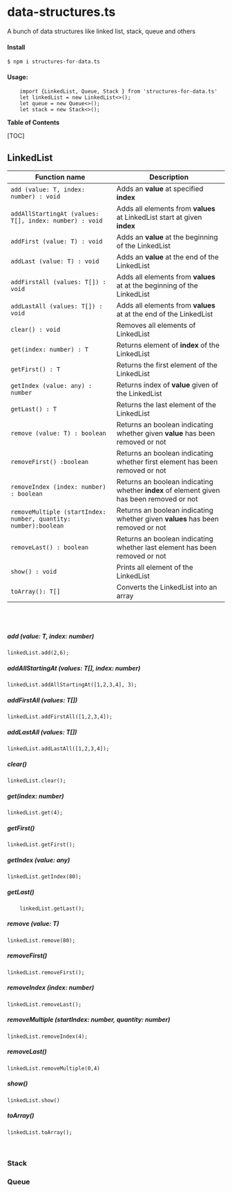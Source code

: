 # data-structures.ts
A bunch of data structures like linked list, stack, queue and others


#### Install

`$ npm i structures-for-data.ts`

#### Usage:

        import {LinkedList, Queue, Stack } from 'structures-for-data.ts'
		let linkedList = new LinkedList<>();
		let queue = new Queue<>();
		let stack = new Stack<>();


**Table of Contents**

[TOC]
## LinkedList

| Function name | Description                    |
| ------------- | ------------------------------ |
| `add (value: T, index: number) : void` | Adds an **value** at specified **index**       |
| `addAllStartingAt (values: T[], index: number) : void`   | Adds all elements from **values** at LinkedList start at given **index**     |
| `addFirst (value: T) : void`   | Adds an **value** at the beginning of the LinkedList     |
  `addLast (value: T) : void`   | Adds an **value** at the end of the LinkedList     |
| `addFirstAll (values: T[]) : void`   | Adds all elements from **values** at at the beginning of the LinkedList    |
| `addLastAll (values: T[]) : void `   | Adds all elements from **values** at at the end of the LinkedList     |
| `clear() : void`   | Removes all elements of LinkedList   |
| `get(index: number) : T`   | Returns element of **index** of the LinkedList     |
| `getFirst() : T`   | Returns the first element of the LinkedList     |
| `getIndex (value: any) : number`   | Returns index of **value** given of the LinkedList    |
| `getLast() : T`   | Returns the last element of the LinkedList     |
| `remove (value: T) : boolean `   | Returns an boolean indicating whether given **value** has been removed or not      |
| `removeFirst() :boolean`   | Returns an boolean indicating whether first element has been removed or not      |
| `removeIndex (index: number) : boolean `   | Returns an boolean indicating whether **index** of element given has been removed or not     |
| `removeMultiple (startIndex: number, quantity: number):boolean`   | Returns an boolean indicating whether given **values** has been removed or not     |
| `removeLast() : boolean `   | Returns an boolean indicating whether last element has been removed or not     |
| `show() : void`   | Prints all element of the LinkedList     |
| `toArray(): T[] `   | Converts the LinkedList into an array     |

<br>
<br>

##### add (value: T, index: number)

	linkedList.add(2,6);

##### addAllStartingAt (values: T[], index: number)

	linkedList.addAllStartingAt([1,2,3,4], 3);



##### addFirstAll (values: T[])

	linkedList.addFirstAll([1,2,3,4]);

##### addLastAll (values: T[]) 

	linkedList.addLastAll([1,2,3,4]);


##### clear()

	linkedList.clear();

##### get(index: number)

	linkedList.get(4);

##### getFirst()

	linkedList.getFirst();

##### getIndex (value: any)

	linkedList.getIndex(80);

##### getLast()

		linkedList.getLast();

##### remove (value: T) 

	linkedList.remove(80);


##### removeFirst()

	linkedList.removeFirst();

##### removeIndex (index: number)

	linkedList.removeLast();

##### removeMultiple (startIndex: number, quantity: number)

	linkedList.removeIndex(4);

##### removeLast()

	linkedList.removeMultiple(0,4)

##### show()

	linkedList.show()

##### toArray()

	linkedList.toArray();



<br>
<h3>Stack <h3>
<h3>Queue <h3>
